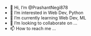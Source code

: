 - 👋 Hi, I’m @PrashantNegi878
- 👀 I’m interested in Web Dev, Python
- 🌱 I’m currently learning Web Dev, ML
- 💞️ I’m looking to collaborate on ...
- 📫 How to reach me ...

<!---
PrashantNegi878/PrashantNegi878 is a ✨ special ✨ repository because its `README.md` (this file) appears on your GitHub profile.
You can click the Preview link to take a look at your changes.
--->
